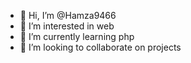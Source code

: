 - 👋 Hi, I’m @Hamza9466
- 👀 I’m interested in web
- 🌱 I’m currently learning php
- 💞️ I’m looking to collaborate on projects


<!---
Hamza9466/Hamza9466 is a ✨ special ✨ repository because its `README.md` (this file) appears on your GitHub profile.
You can click the Preview link to take a look at your changes.
--->
